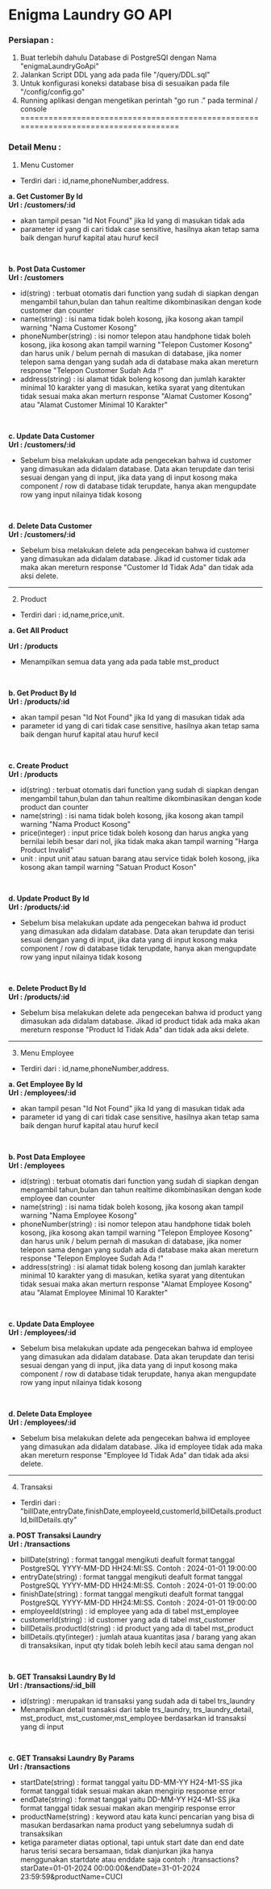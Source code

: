 # Enigma Laundry GO API 
### Persiapan :
1. Buat terlebih dahulu Database di PostgreSQl dengan Nama "enigmaLaundryGoApi"
2. Jalankan Script DDL yang ada pada file "/query/DDL.sql"
3. Untuk konfigurasi koneksi database bisa di sesuaikan pada file "/config/config.go"
4. Running aplikasi dengan mengetikan perintah "go run ." pada terminal / console
=====================================================================================
### Detail Menu :
1. Menu Customer
* Terdiri dari : id,name,phoneNumber,address.

**a. Get Customer By Id**
<br/>
**Url : /customers/:id**
 - akan tampil pesan "Id Not Found" jika Id yang di masukan tidak ada
 - parameter id yang di cari tidak case sensitive, hasilnya akan tetap sama baik dengan huruf kapital atau huruf kecil
<br/>

**b. Post Data Customer**
<br/>
**Url : /customers**
 - id(string) : terbuat otomatis dari function yang sudah di siapkan dengan mengambil tahun,bulan dan tahun realtime dikombinasikan dengan kode customer dan counter
 - name(string) : isi nama tidak boleh kosong, jika kosong akan tampil warning "Nama Customer Kosong"
 - phoneNumber(string) : isi nomor telepon atau handphone tidak boleh kosong, jika kosong akan tampil warning "Telepon Customer Kosong" dan harus unik / belum pernah di masukan di database, jika nomer telepon sama dengan yang sudah ada di database maka akan mereturn response "Telepon Customer Sudah Ada !"
 - address(string) : isi alamat tidak boleng kosong dan jumlah karakter minimal 10 karakter yang di masukan, ketika syarat yang ditentukan tidak sesuai maka akan merturn response "Alamat Customer Kosong" atau "Alamat Customer Minimal 10 Karakter"
<br/>

 **c. Update Data Customer**
 <br/>
 **Url : /customers/:id**
 - Sebelum bisa melakukan update ada pengecekan bahwa id customer yang dimasukan ada didalam database.
 Data akan terupdate dan terisi sesuai dengan yang di input, jika data yang di input kosong maka component / row di database tidak terupdate, hanya akan mengupdate row yang input nilainya tidak kosong
<br/>

**d. Delete Data Customer**
<br/>
**Url : /customers/:id**
- Sebelum bisa melakukan delete ada pengecekan bahwa id customer yang dimasukan ada didalam database. Jikad id customer tidak ada maka akan mereturn response "Customer Id Tidak Ada" dan tidak ada aksi delete.
--------------------------------------------------------------------------------------

2. Product
* Terdiri dari : id,name,price,unit.

**a. Get All Product**
<br/>

**Url : /products**
- Menampilkan semua data yang ada pada table mst_product
<br/>

**b. Get Product By Id**
<br/>
**Url : /products/:id**
 - akan tampil pesan "Id Not Found" jika Id yang di masukan tidak ada
 - parameter id yang di cari tidak case sensitive, hasilnya akan tetap sama baik dengan huruf kapital atau huruf kecil
<br/>

**c. Create Product**
<br/>
**Url : /products**
- id(string) : terbuat otomatis dari function yang sudah di siapkan dengan mengambil tahun,bulan dan tahun realtime dikombinasikan dengan kode product dan counter
- name(string) : isi nama tidak boleh kosong, jika kosong akan tampil warning "Nama Product Kosong"
- price(integer) : input price tidak boleh kosong dan harus angka yang bernilai lebih besar dari nol, jika tidak maka akan tampil warning "Harga Product Invalid"
- unit : input unit atau satuan barang atau service tidak boleh kosong, jika kosong akan tampil warning "Satuan Product Koson"
<br/>

**d. Update Product By Id**
<br/>
**Url : /products/:id**
- Sebelum bisa melakukan update ada pengecekan bahwa id product yang dimasukan ada didalam database.
Data akan terupdate dan terisi sesuai dengan yang di input, jika data yang di input kosong maka component / row di database tidak terupdate, hanya akan mengupdate row yang input nilainya tidak kosong
<br/>

**e. Delete Product By Id**
<br/>
**Url : /products/:id**
- Sebelum bisa melakukan delete ada pengecekan bahwa id product yang dimasukan ada didalam database. Jikad id product tidak ada maka akan mereturn response "Product Id Tidak Ada" dan tidak ada aksi delete.
--------------------------------------------------------------------------------------

3. Menu Employee
* Terdiri dari : id,name,phoneNumber,address.

**a. Get Employee By Id**
<br/>
**Url : /employees/:id**
 - akan tampil pesan "Id Not Found" jika Id yang di masukan tidak ada
 - parameter id yang di cari tidak case sensitive, hasilnya akan tetap sama baik dengan huruf kapital atau huruf kecil
<br/>

**b. Post Data Employee**
<br/>
**Url : /employees**
 - id(string) : terbuat otomatis dari function yang sudah di siapkan dengan mengambil tahun,bulan dan tahun realtime dikombinasikan dengan kode employee dan counter
 - name(string) : isi nama tidak boleh kosong, jika kosong akan tampil warning "Nama Employee Kosong"
 - phoneNumber(string) : isi nomor telepon atau handphone tidak boleh kosong, jika kosong akan tampil warning "Telepon Employee Kosong" dan harus unik / belum pernah di masukan di database, jika nomer telepon sama dengan yang sudah ada di database maka akan mereturn response "Telepon Employee Sudah Ada !"
 - address(string) : isi alamat tidak boleng kosong dan jumlah karakter minimal 10 karakter yang di masukan, ketika syarat yang ditentukan tidak sesuai maka akan merturn response "Alamat Employee Kosong" atau "Alamat Employee Minimal 10 Karakter"
<br/>

 **c. Update Data Employee**
 <br/>
 **Url : /employees/:id**
 - Sebelum bisa melakukan update ada pengecekan bahwa id employee yang dimasukan ada didalam database.
 Data akan terupdate dan terisi sesuai dengan yang di input, jika data yang di input kosong maka component / row di database tidak terupdate, hanya akan mengupdate row yang input nilainya tidak kosong
<br/>

**d. Delete Data Employee**
<br/>
**Url : /employees/:id**
- Sebelum bisa melakukan delete ada pengecekan bahwa id employee yang dimasukan ada didalam database. Jika id employee tidak ada maka akan mereturn response "Employee Id Tidak Ada" dan tidak ada aksi delete.
-------------------------------------------------------------------------------------

4. Transaksi
* Terdiri dari : "billDate,entryDate,finishDate,employeeId,customerId,billDetails.productId,billDetails.qty"

**a. POST Transaksi Laundry**
<br/>
**Url : /transactions**
- billDate(string) : format tanggal mengikuti deafult format tanggal PostgreSQL YYYY-MM-DD HH24:MI:SS. Contoh  : 2024-01-01 19:00:00
- entryDate(string) : format tanggal mengikuti deafult format tanggal PostgreSQL YYYY-MM-DD HH24:MI:SS. Contoh  : 2024-01-01 19:00:00
- finishDate(string) : format tanggal mengikuti deafult format tanggal PostgreSQL YYYY-MM-DD HH24:MI:SS. Contoh  : 2024-01-01 19:00:00
- employeeId(string) : id employee yang ada di tabel mst_employee 
- customerId(string) : id customer yang ada di tabel mst_customer
- billDetails.productId(string) : id product yang ada di tabel mst_product
- billDetails.qty(integer) : jumlah ataua kuantitas jasa / barang yang akan di transaksikan, input qty tidak boleh lebih kecil atau sama dengan nol
<br/>

**b. GET Transaksi Laundry By Id**
<br/>
**Url : /transactions/:id_bill**
- id(string) : merupakan id transaksi yang sudah ada di tabel trs_laundry
-  Menampilkan detail transaksi dari table trs_laundry, trs_laundry_detail, mst_product, mst_customer,mst_employee berdasarkan id transaksi yang di input
<br/>

**c. GET Transaksi Laundry By Params**
<br/>
**Url : /transactions**
- startDate(string) : format tanggal yaitu DD-MM-YY H24-M1-SS jika format tanggal tidak sesuai makan akan mengirip response error
- endDate(string) : format tanggal yaitu DD-MM-YY H24-M1-SS jika format tanggal tidak sesuai makan akan mengirip response error
- productName(string) : keyword atau kata kunci pencarian yang bisa di masukan berdasarkan nama product yang sebelumnya sudah di transaksikan
- ketiga parameter diatas optional, tapi untuk start date dan end date harus terisi secara bersamaan, tidak dianjurkan jika hanya menggunakan startdate atau enddate saja
contoh : /transactions?starDate=01-01-2024 00:00:00&endDate=31-01-2024 23:59:59&productName=CUCI
<br/>
<br/>